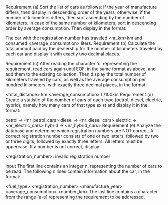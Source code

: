 Requirement (a) 
Sort the list of cars as follows: if the year of manufacture differs, then display in descending order of the years, otherwise, if the number of kilometers differs, then sort ascending by the number of kilometers. In case of the same number of kilometers, sort in descending order by average consumption. Then display in the format:

The car <brand> with the registration number <number> has traveled <nr_km>km and consumed <average_consumption> liters.
Requirement (b) 
Calculate the total amount paid by the dealership for the number of kilometers traveled by each car and display it with exactly two decimal places.

Requirement (c) 
After reading the character 'c' representing the requirement, read cars again until EOF, in the same format as above, and add them to the existing collection. Then display the total number of kilometers traveled by cars, as well as the average consumption per hundred kilometers, with exactly three decimal places, in the format:

<total_distance> km
<average_consumption> L/100km
Requirement (d) 
Create a statistic of the number of cars of each type (petrol, diesel, electric, hybrid), namely how many cars of that type exist and display it in the format:

petrol -> <nr_petrol_cars>
diesel -> <nr_diesel_cars>
electric -> <nr_electric_cars>
hybrid -> <nr_hybrid_cars>
Requirement (e) 
Analyze the database and determine which registration numbers are NOT correct. A correct registration number consists of one or two letters, followed by two or three digits, followed by exactly three letters. All letters must be uppercase. If a number is not correct, display:

<registration_number>: invalid registration number

Input
The first line contains an integer n, representing the number of cars to be read. The following n lines contain information about the car, in the format:

<brand> <fuel_type> <registration_number> <manufacture_year> <average_consumption> <number_km>
The last line contains a character from the range [a-e] representing the requirement to be addressed.
